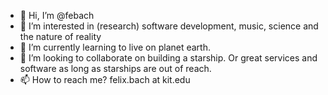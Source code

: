 - 👋 Hi, I’m @febach
- 👀 I’m interested in (research) software development, music, science and the nature of reality
- 🌱 I’m currently learning to live on planet earth.
- 💞️ I’m looking to collaborate on building a starship. Or great services and software as long as starships are out of reach.
- 📫 How to reach me? felix.bach at kit.edu

<!---
febach/febach is a ✨ special ✨ repository because its `README.md` (this file) appears on your GitHub profile.
You can click the Preview link to take a look at your changes.
--->
